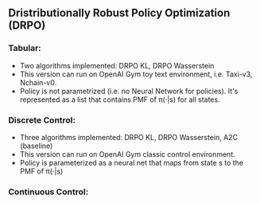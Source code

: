 ## Dristributionally Robust Policy Optimization (DRPO)

### Tabular: 
* Two algorithms implemented: DRPO KL, DRPO Wasserstein
* This version can run on OpenAI Gym toy text environment, i.e. Taxi-v3, Nchain-v0.
* Policy is not parametrized (i.e. no Neural Network for policies). It's represented as a list that contains PMF of π(·|s) for all states. 

### Discrete Control: 
* Three algorithms implemented: DRPO KL, DRPO Wasserstein, A2C (baseline)
* This version can run on OpenAI Gym classic control environment. 
* Policy is parameterized as a neural net that maps from state s to the PMF of π(·|s) 

### Continuous Control: 
